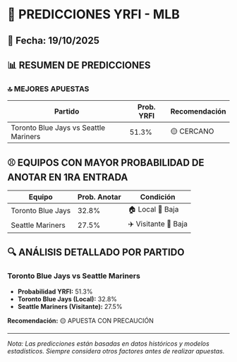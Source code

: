 # 🚀 PREDICCIONES YRFI - MLB

## 📅 Fecha: 19/10/2025

## 📊 RESUMEN DE PREDICCIONES

### 🔝 MEJORES APUESTAS

| Partido | Prob. YRFI | Recomendación |
|---------|------------|---------------|
| Toronto Blue Jays vs Seattle Mariners | 51.3% | 🟡 CERCANO |

## ⚾ EQUIPOS CON MAYOR PROBABILIDAD DE ANOTAR EN 1RA ENTRADA

| Equipo | Prob. Anotar | Condición |
|--------|--------------|-----------|
| Toronto Blue Jays | 32.8% | 🏠 Local 🔴 Baja |
| Seattle Mariners | 27.5% | ✈️ Visitante 🔴 Baja |

## 🔍 ANÁLISIS DETALLADO POR PARTIDO

### Toronto Blue Jays vs Seattle Mariners
- **Probabilidad YRFI:** 51.3%
- **Toronto Blue Jays (Local):** 32.8%
- **Seattle Mariners (Visitante):** 27.5%

**Recomendación:** 🟡 APUESTA CON PRECAUCIÓN

---
*Nota: Las predicciones están basadas en datos históricos y modelos estadísticos.
Siempre considera otros factores antes de realizar apuestas.*
